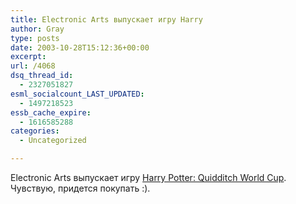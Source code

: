 ```yaml
---
title: Electronic Arts выпускает игру Harry
author: Gray
type: posts
date: 2003-10-28T15:12:36+00:00
excerpt:
url: /4068
dsq_thread_id:
  - 2327051827
esml_socialcount_LAST_UPDATED:
  - 1497218523
essb_cache_expire:
  - 1616585288
categories:
  - Uncategorized

---
```








Electronic Arts выпускает игру <a href="http://www.harrypotter.ea.com/" target="_blank">Harry Potter: Quidditch World Cup</a>. Чувствую, придется покупать :).